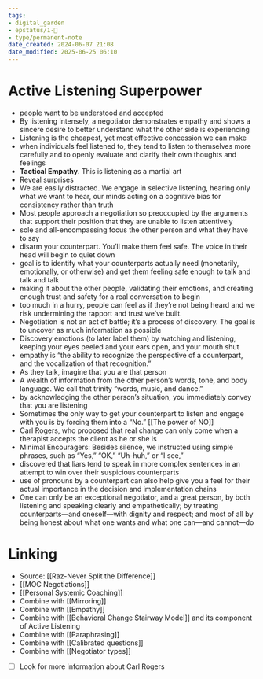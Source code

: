 ```yaml
---
tags: 
- digital_garden
- epstatus/1-🌱
- type/permanent-note
date_created: 2024-06-07 21:08
date_modified: 2025-06-25 06:10
---
```

# Active Listening Superpower

+ people want to be understood and accepted
+ By listening intensely, a negotiator demonstrates empathy and shows a sincere desire to better understand what the other side is experiencing
+ Listening is the cheapest, yet most effective concession we can make
+ when individuals feel listened to, they tend to listen to themselves more carefully and to openly evaluate and clarify their own thoughts and feelings
+ **Tactical Empathy**. This is listening as a martial art
+ Reveal surprises
+ We are easily distracted. We engage in selective listening, hearing only what we want to hear, our minds acting on a cognitive bias for consistency rather than truth
+ Most people approach a negotiation so preoccupied by the arguments that support their position that they are unable to listen attentively
+  sole and all-encompassing focus the other person and what they have to say
+ disarm your counterpart. You’ll make them feel safe. The voice in their head will begin to quiet down
+ goal is to identify what your counterparts actually need (monetarily, emotionally, or otherwise) and get them feeling safe enough to talk and talk and talk
+ making it about the other people, validating their emotions, and creating enough trust and safety for a real conversation to begin
+ too much in a hurry, people can feel as if they’re not being heard and we risk undermining the rapport and trust we’ve built.
+ Negotiation is not an act of battle; it’s a process of discovery. The goal is to uncover as much information as possible
+ Discovery emotions (to later label them) by watching and listening, keeping your eyes peeled and your ears open, and your mouth shut
+ empathy is “the ability to recognize the perspective of a counterpart, and the vocalization of that recognition.”
+ As they talk, imagine that you are that person
+ A wealth of information from the other person’s words, tone, and body language. We call that trinity “words, music, and dance.”
+ by acknowledging the other person’s situation, you immediately convey that you are listening
+ Sometimes the only way to get your counterpart to listen and engage with you is by forcing them into a “No.” [[The power of NO]]
+ Carl Rogers, who proposed that real change can only come when a therapist accepts the client as he or she is
+ Minimal Encouragers: Besides silence, we instructed using simple phrases, such as “Yes,” “OK,” “Uh-huh,” or “I see,”
+ discovered that liars tend to speak in more complex sentences in an attempt to win over their suspicious counterparts
+ use of pronouns by a counterpart can also help give you a feel for their actual importance in the decision and implementation chains
+ One can only be an exceptional negotiator, and a great person, by both listening and speaking clearly and empathetically; by treating counterparts—and oneself—with dignity and respect; and most of all by being honest about what one wants and what one can—and cannot—do

# Linking

+ Source: [[Raz-Never Split the Difference]]
+ [[MOC Negotiations]]
+ [[Personal Systemic Coaching]]
+ Combine with [[Mirroring]]
+ Combine with [[Empathy]]
+ Combine with [[Behavioral Change Stairway Model]] and its component of Active Listening
+ Combine with [[Paraphrasing]]
+ Combine with [[Calibrated questions]]
+ Combine with [[Negotiator types]]

 - [ ] Look for more information about Carl Rogers

